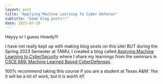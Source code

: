 ```yaml
---
layout: post
title: "Applying Machine Learning to Cyber Defense"
subtitle: "Some blog posts!!"
date: 2023-07-29
---
```


Heyyy or I guess Howdy!!!


I have not really kept up with making blog posts on this site! BUT during the Spring 2023 Semester at TAMU, I created a blog called [Applying Machine Learning to CyberSecurity](https://ml-to-cs.sidharthbaveja.com/) where I share my learnings from the seminars in [CSCE 689: Machine Learned Based CyberDefenses](https://marcusbotacin.github.io/teaching/ml-1). 

100% recommend taking this course if you are a student at Texas A&M. Yes it will be a lot of work, but it is worth it!!
